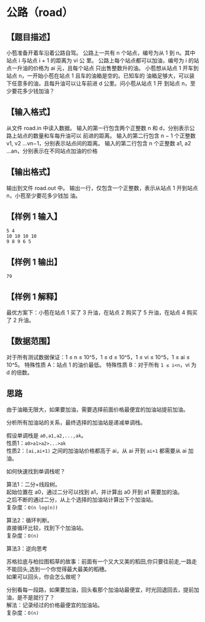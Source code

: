 # 公路（road）

## 【题目描述】

小苞准备开着车沿着公路自驾。
公路上一共有 n 个站点，编号为从 1 到 n。其中站点 i 与站点 i + 1 的距离为 vi 公
里。
公路上每个站点都可以加油，编号为 i 的站点一升油的价格为 ai 元，且每个站点
只出售整数升的油。
小苞想从站点 1 开车到站点 n，一开始小苞在站点 1 且车的油箱是空的。已知车的
油箱足够大，可以装下任意多的油，且每升油可以让车前进 d 公里。问小苞从站点 1 开
到站点 n，至少要花多少钱加油？


## 【输入格式】

从文件 road.in 中读入数据。
输入的第一行包含两个正整数 n 和 d，分别表示公路上站点的数量和车每升油可以
前进的距离。
输入的第二行包含 n − 1 个正整数 v1, v2 ...vn−1，分别表示站点间的距离。
输入的第二行包含 n 个正整数 a1, a2 ...an，分别表示在不同站点加油的价格

## 【输出格式】

输出到文件 road.out 中。
输出一行，仅包含一个正整数，表示从站点 1 开到站点 n，小苞至少要花多少钱加
油。


## 【样例 1 输入】

```
5 4
10 10 10 10
9 8 9 6 5
```

## 【样例 1 输出】

```
79
```

## 【样例 1 解释】

最优方案下：小苞在站点 1 买了 3 升油，在站点 2 购买了 5 升油，在站点 4 购买了 2 升油。


## 【数据范围】

对于所有测试数据保证：1 ≤ n ≤ 10^5，1 ≤ d ≤ 10^5，1 ≤ vi ≤ 10^5，1 ≤ ai ≤ 10^5。
特殊性质 A：站点 1 的油价最低。
特殊性质 B：对于所有 `1 ≤ i<n`，vi 为 d 的倍数。


## 思路

由于油箱无限大，如果要加油，需要选择前面价格最便宜的加油站提前加油。  

分析所有加油站的关系，最终选择的加油站是递减单调栈。  


假设单调栈是 `a0,a1,a2,...,ak`。  
性质1：`a0>a1>a2>...>ak`   
性质2：`[ai,ai+1)` 之间的加油站价格都高于 ai，从 ai 开到 `ai+1` 都需要从 ai 加油。  


如何快速找到单调栈呢？  


算法1：二分+线段树。  
起始位置在 a0，通过二分可以找到 a1，并计算出 a0 开到 a1 需要加的油。  
之后不断的通过二分，从上个选择的加油站计算出下个加油站。  
复杂度：`O(n log(n))`


算法2：循环判断。  
直接循环比较，找到下个加油站。  
复杂度：`O(n)`  


算法3：逆向思考  

苏格拉底与柏拉图稻草的故事：前面有一个又大又美的稻田,你只要往前走,一路走不能回头,选到一个你觉得最大最美的稻穗。  
如果可以回头，你会怎么做呢？  


分别看每一段路，如果要加油，回头看那个加油站最便宜，时光回退回去，提前加油，是不是就行了？  
解法：记录经过的价格最便宜的加油站。  
复杂度：`O(n)`






